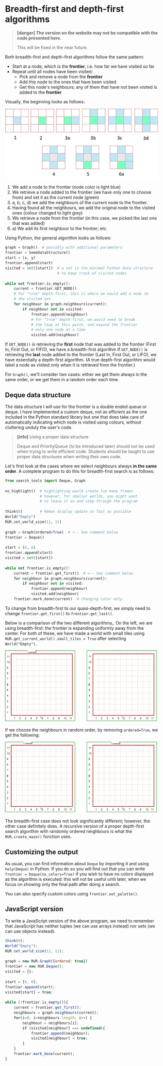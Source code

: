 # Breadth-first and depth-first algorithms

> **\[danger\] The version on the website may not be compatible with the code presented here.**
>
> This will be fixed in the near future.

Both breadth-first and depth-first algorithms follow the same pattern:

* Start at a node, which is the **frontier**, i.e. how far we have visited so far
* Repeat until all nodes have been visited:
  * Pick and remove a node from the **frontier**
  * Add this node to the ones that have been visited
  * Get this node's neighbours; any of them that have not been visited is added to the **frontier**

Visually, the beginning looks as follows:

![](/assets/bfs.png)

1. We add a node to the frontier \(node color is light blue\)
2. We retrieve a node added to the frontier \(we have only one to choose from\) and set it as the current node \(green\)
3. a, b, c, d\) we add the neighbours of the current node to the frontier.
4. Having found all the neighbours, we add the original node to the visited ones \(colour changed to light grey\)
5. We retrieve a node from the frontier \(in this case, we picked the last one that was added\)
6. a\) We add its first neighbour to the frontier; etc.

Using Python, the general algorithm looks as follows:

```py
graph = Graph()  # possibly with additional parameters
frontier = SomeDataStructure()
start = (x, y)
frontier.append(start)
visited = set([start])  # a set is the minimal Python data structure
                        # to keep track of visited nodes

while not frontier.is_empty():
    current = frontier.GET_NODE()
    # for "true" depth-first, this is where we would add a node to
    # the visited set
    for neighbour in graph.neighbours(current):
        if neighbour not in visited:
            frontier.append(neighbour)
            # for "true" depth-first, we would need to break
            # the loop at this point, and expand the frontier
            # only one node at a time
            visited.add(neighbour)

```

If `GET_NODE()` is retrieving the **first** node that was added to the frontier \(First In, First Out, or FIFO\), we have a breadth-first algorithm  If `GET_NODE()` is retrieving the **last** node added to the frontier \(Last In, First Out, or LIFO\), we have essentially a depth-first algorithm. \(A true depth-first algorithm would label a node as visited only when it is retrieved from the frontier.\)

For `Graph()`, we'll consider two cases: either we get them always in the same order, or we get them in a random order each time.

## Deque data structure

The data structure I will use for the frontier is a double ended queue or deque. I have implemented a custom deque, not as efficient as the one included in the Python standard library but one that does take care of automatically indicating which node is visited using colours, without cluttering unduly the user's code.

> **\[info\]** Using a proper data structure
>
> Deque and PriorityQueue \(to be introduced later\) should not be used when trying to write efficient code. Students should be taught to use proper data structures when writing their own code.

Let's first look at the cases where we select neighbours always **in the same order**. A complete program to do this for breadth-first search is as follows:

```py
from search_tools import Deque, Graph

no_highlight()  # highlighting would create too many frames
                # however, for smaller worlds, you might want
                # to leave it on and step through the program

think(0)        # Makes display update as fast as possible
World("Empty")
RUR.set_world_size(11, 11)

graph = Graph(ordered=True)  # <-- See comment below
frontier = Deque()

start = (6, 6)
frontier.append(start)
visited = set([start])

while not frontier.is_empty():
    current = frontier.get_first()  # <-- See comment below
    for neighbour in graph.neighbours(current):
        if neighbour not in visited:
            frontier.append(neighbour)
            visited.add(neighbour)
    frontier.mark_done(current)  # changing color only
```

To change from breadth-first to our quasi-depth-first, we simply need to change `frontier.get_first()` to `frontier.get_last()`.

Below is a comparison of the two different algorithms,. On the left, we are using breadth-first: the frontier is expanding uniformly away from the center. For both of these, we have made a world with small tiles using `RUR.get_current_world().small_tiles = True` after selecting `World("Empty")`.

![](/assets/bfs_dfs_ordered.gif)

If we choose the neighbours in random order, by removing `ordered=True`, we get the following:

![](/assets/bfs_dfs.gif)

The breadth-first case does not look significantly different; however, the other case definitely does. A recursive version of a proper depth-first search algorithm with randomly ordered neighbours is what the `RUR.create_maze()` function uses.

## Customizing the output

As usual, you can find information about `Deque` by importing it and using `help(Deque)` in Python. If you do so you will find out that you can write `frontier = Deque(no_colors=True)` if you wish to have no colors displayed as the algorithm is executed: this will not be useful until later, when we focus on showing only the final path after doing a search.

You can also specify custom colors using `frontier.set_palette()`.

## JavaScript version

To write a JavaScript version of the above program, we need to remember that JavaScript has neither tuples \(we can use arrays instead\) nor sets \(we can use objects instead\).

```js
think(0);
World("Empty");
RUR.set_world_size(11, 11);

graph = new RUR.Graph({ordered: true})
frontier = new RUR.Deque();
visited = {};

start = [6, 6];
frontier.append(start);
visited[start] = true;

while (!frontier.is_empty()){
    current = frontier.get_first();
    neighbours = graph.neighbours(current);
    for(i=0; i<neighbours.length; i++) {
        neighbour = neighbours[i];
        if (visited[neighbour] === undefined){
            frontier.append(neighbour);
            visited[neighbour] = true;
        }
    }
    frontier.mark_done(current);
}
```



